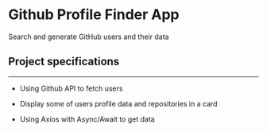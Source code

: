 # Github Profile Finder App

Search and generate
GitHub users and their data

## Project specifications

---

- Using Github API to fetch users

- Display some of users profile data and repositories in a card

- Using Axios with Async/Await to get data
